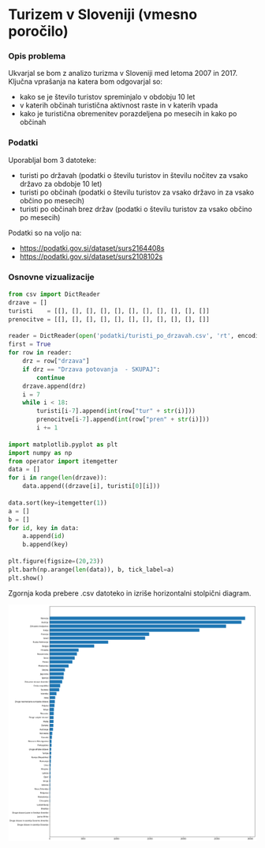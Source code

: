 # Turizem v Sloveniji (vmesno poročilo)
### Opis problema

Ukvarjal se bom z analizo turizma v Sloveniji med letoma 2007 in 2017. Ključna vprašanja na katera bom odgovarjal so:
- kako se je število turistov spreminjalo v obdobju 10 let
- v katerih občinah turistična aktivnost raste in v katerih vpada
- kako je turistična obremenitev porazdeljena po mesecih in kako po občinah

### Podatki
Uporabljal bom 3 datoteke:
- turisti po državah (podatki o številu turistov in številu nočitev za vsako državo za obdobje 10 let)
- turisti po občinah (podatki o številu turistov za vsako državo in za vsako občino po mesecih)
- turisti po občinah brez držav (podatki o številu turistov za vsako občino po mesecih)

Podatki so na voljo na:
- https://podatki.gov.si/dataset/surs2164408s
- https://podatki.gov.si/dataset/surs2108102s

### Osnovne vizualizacije
```python
from csv import DictReader
drzave = []
turisti    = [[], [], [], [], [], [], [], [], [], [], []]
prenocitve = [[], [], [], [], [], [], [], [], [], [], []]

reader = DictReader(open('podatki/turisti_po_drzavah.csv', 'rt', encoding='latin1'))
first = True
for row in reader:
    drz = row["drzava"]
    if drz == "Drzava potovanja  - SKUPAJ":
        continue
    drzave.append(drz)
    i = 7
    while i < 18:
        turisti[i-7].append(int(row["tur" + str(i)]))
        prenocitve[i-7].append(int(row["pren" + str(i)]))
        i += 1          
        
import matplotlib.pyplot as plt
import numpy as np
from operator import itemgetter
data = []
for i in range(len(drzave)):
    data.append((drzave[i], turisti[0][i]))

data.sort(key=itemgetter(1))  
a = []
b = []
for id, key in data:
    a.append(id)
    b.append(key)

plt.figure(figsize=(20,23))   
plt.barh(np.arange(len(data)), b, tick_label=a)
plt.show()
```
Zgornja koda prebere .csv datoteko in izriše horizontalni stolpični diagram.

![alt text](https://github.com/bajicluka01/PR19LB/blob/master/barplot1.png)

